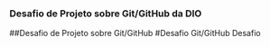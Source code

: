 ### Desafio de Projeto sobre Git/GitHub da DIO
##Desafio de Projeto sobre Git/GitHub
#Desafio Git/GitHub
Desafio
